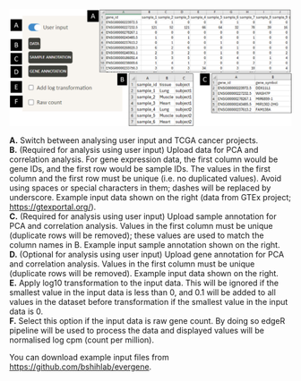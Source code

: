 <img src="../www/helper_userinput.png" width="550" />

**A.** Switch between analysing user input and TCGA cancer projects. \
**B.** (Required for analysis using user input) Upload data for PCA and correlation analysis. For gene expression data, the first column would be gene IDs, and the first row would be sample IDs. The values in the first column and the first row must be unique (i.e. no duplicated values). Avoid using spaces or special characters in them; dashes will be replaced by underscore. Example input data shown on the right (data from GTEx project; https://gtexportal.org/). \
**C.** (Required for analysis using user input) Upload sample annotation for PCA and correlation analysis. Values in the first column must be unique (duplicate rows will be removed); these values are used to match the column names in B. Example input sample annotation shown on the right. \
**D.** (Optional for analysis using user input) Upload gene annotation for PCA and correlation analysis. Values in the first column must be unique (duplicate rows will be removed). Example input data shown on the right.\
**E.** Apply log10 transformation to the input data. This will be ignored if the smallest value in the input data is less than 0, and 0.1 will be added to all values in the dataset before transformation if the smallest value in the input data is 0.\
**F.** Select this option if the input data is raw gene count. By doing so edgeR pipeline will be used to process the data and displayed values will be normalised log cpm (count per million).

You can download example input files from https://github.com/bshihlab/evergene.